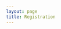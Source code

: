 ```yaml
---
layout: page
title: Registration
---
```


<!--
## Listeners registration

To take part in the conference as a listener you need to fill the [**REGISTRATION FORM**](https://forms.gle/yxxenueXJX65SZEb6){:target="_blank"}.

Filling this form you agree to [the personal data processing policy]({{ site.base_url }}/media/micsecs_a_en.pdf){:target="_blank"}.

## Registration on Oral and Poster presentation

To apply to the conference **Research Tracks** you need to send the abstract of your oral or poster presentation via Easy Chair: [https://easychair.org/conferences/?conf=micsecs2019](https://easychair.org/conferences/?conf=micsecs2019){:target="_blank"}.

Your abstract:

* should be prepared using LNCS format ([**instructions**](https://ru.overleaf.com/latex/templates/springer-lecture-notes-in-computer-science/kzwwpvhwnvfj){:target="_blank"})
* should content **4-6 pages**. 
* language: english

The authors should add the type of presentation (**oral presentation** or **poster session**) to the abstract. 
The type of the presentation should be put after **Keywords** in the abstract.

**Instruction of the abstract submission** (RUSSIAN version): [**download**]({{ site.base_url }}/media/MICSECS2019_Easy_Chair_Reg_Manual_RUS.pdf){:target="_blank"}

**Instruction of the abstract submission** (ENGLISH version): [**download**]({{ site.base_url }}/media/MICSECS2019_Easy_Chair_Reg_Manual_EN.pdf){:target="_blank"}

## Registration on Demo session

To apply to the **Demo session** you should send the description of your project to the organization team by <mailto:mr@itmo.ru>. The materials should content the main points of your results and the description of the obtained executable models, devices and etc. during your research.
-->